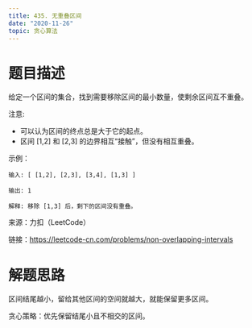 ```yaml
---
title: 435. 无重叠区间
date: "2020-11-26"
topic: 贪心算法
---
```

# 题目描述
给定一个区间的集合，找到需要移除区间的最小数量，使剩余区间互不重叠。

注意:

- 可以认为区间的终点总是大于它的起点。
- 区间 [1,2] 和 [2,3] 的边界相互“接触”，但没有相互重叠。

示例：
```
输入: [ [1,2], [2,3], [3,4], [1,3] ]

输出: 1

解释: 移除 [1,3] 后，剩下的区间没有重叠。
```

来源：力扣（LeetCode）

链接：https://leetcode-cn.com/problems/non-overlapping-intervals


# 解题思路

区间结尾越小，留给其他区间的空间就越大，就能保留更多区间。

贪心策略：优先保留结尾小且不相交的区间。